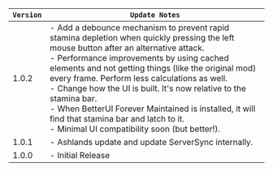 | `Version` | `Update Notes`                                                                                                                                                                                                                                                                                                                                                                                                                                                                                                                   |
|-----------|----------------------------------------------------------------------------------------------------------------------------------------------------------------------------------------------------------------------------------------------------------------------------------------------------------------------------------------------------------------------------------------------------------------------------------------------------------------------------------------------------------------------------------|
| 1.0.2     | - Add a debounce mechanism to prevent rapid stamina depletion when quickly pressing the left mouse button after an alternative attack.<br/>- Performance improvements by using cached elements and not getting things (like the original mod) every frame. Perform less calculations as well.<br/>- Change how the UI is built. It's now relative to the stamina bar. <br/> - When BetterUI Forever Maintained is installed, it will find that stamina bar and latch to it. <br/> - Minimal UI compatibility soon (but better!). |
| 1.0.1     | - Ashlands update and update ServerSync internally.                                                                                                                                                                                                                                                                                                                                                                                                                                                                              |
| 1.0.0     | - Initial Release                                                                                                                                                                                                                                                                                                                                                                                                                                                                                                                |